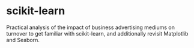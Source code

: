 # scikit-learn
Practical analysis of the impact of business advertising mediums on turnover to get familiar with scikit-learn, and additionally revisit Matplotlib and Seaborn.
